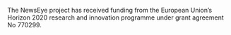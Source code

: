 The NewsEye project has received funding from the European Union’s Horizon 2020 research and innovation programme under grant agreement No 770299.
